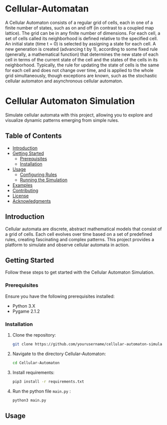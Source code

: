# Cellular-Automatan

A Cellular Automaton consists of a regular grid of cells, each in one of a finite number of states, such as on and off (in contrast to a coupled map lattice). The grid can be in any finite number of dimensions. For each cell, a set of cells called its neighborhood is defined relative to the specified cell. An initial state (time t = 0) is selected by assigning a state for each cell. A new generation is created (advancing t by 1), according to some fixed rule (generally, a mathematical function) that determines the new state of each cell in terms of the current state of the cell and the states of the cells in its neighborhood. Typically, the rule for updating the state of cells is the same for each cell and does not change over time, and is applied to the whole grid simultaneously, though exceptions are known, such as the stochastic cellular automaton and asynchronous cellular automaton.

# Cellular Automaton Simulation

Simulate cellular automata with this project, allowing you to explore and visualize dynamic patterns emerging from simple rules.

## Table of Contents

- [Introduction](#introduction)
- [Getting Started](#getting-started)
  - [Prerequisites](#prerequisites)
  - [Installation](#installation)
- [Usage](#usage)
  - [Configuring Rules](#configuring-rules)
  - [Running the Simulation](#running-the-simulation)
- [Examples](#examples)
- [Contributing](#contributing)
- [License](#license)
- [Acknowledgments](#acknowledgments)

## Introduction

Cellular automata are discrete, abstract mathematical models that consist of a grid of cells. Each cell evolves over time based on a set of predefined rules, creating fascinating and complex patterns. This project provides a platform to simulate and observe cellular automata in action.

## Getting Started

Follow these steps to get started with the Cellular Automaton Simulation.

### Prerequisites

Ensure you have the following prerequisites installed:

- Python 3.X
- Pygame 2.1.2

### Installation

1. Clone the repository:

   ```bash
   git clone https://github.com/yourusername/cellular-automaton-simulation.git

2. Navigate to the directory Cellular-Automaton:
   ```bash
   cd Cellular-Automaton
3. Install requirements:
   ```bash
   pip3 install -r requirements.txt
5. Run the python file ```main.py``` :
   ```bash
   python3 main.py

## Usage
   
